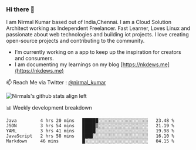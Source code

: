 ### Hi there 👋

 I am Nirmal Kumar based out of India,Chennai. I am a Cloud Solution Architect working as Independent Freelancer. Fast Learner, Loves Linux and passionate about web technologies and building iot projects. I love creating open-source projects and contributing to the community.

- I’m currently working on a app to keep up the inspiration for creators and consumers.
- I am documenting my learnings on my blog [https://nkdews.me](https://nkdews.me)

📫 Reach Me via  Twitter : [@nirmal_kumar](https://twitter.com/nirmal_kumar)

![Nirmals's github stats align left](https://github-readme-stats.vercel.app/api?username=nk-gears&show_icons=true)


📊 Weekly development breakdown

<!--START_SECTION:waka-->
```text
Java         4 hrs 20 mins   ██████░░░░░░░░░░░░░░░░░░░   23.48 % 
JSON         3 hrs 54 mins   █████▒░░░░░░░░░░░░░░░░░░░   21.19 % 
YAML         3 hrs 41 mins   █████░░░░░░░░░░░░░░░░░░░░   19.98 % 
JavaScript   2 hrs 58 mins   ████░░░░░░░░░░░░░░░░░░░░░   16.10 % 
Markdown     46 mins         █░░░░░░░░░░░░░░░░░░░░░░░░   04.15 % 
```
<!--END_SECTION:waka-->


